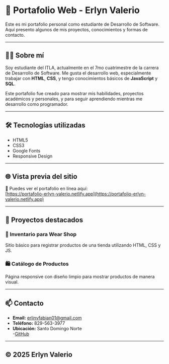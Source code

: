 # 💼 Portafolio Web - Erlyn Valerio

Este es mi portafolio personal como estudiante de Desarrollo de Software. Aquí presento algunos de mis proyectos, conocimientos y formas de contacto.

---

## 👨‍💻 Sobre mí

Soy estudiante del ITLA, actualmente en el 7mo cuatrimestre de la carrera de Desarrollo de Software. Me gusta el desarrollo web, especialmente trabajar con **HTML**, **CSS**, y tengo conocimientos básicos de **JavaScript** y **SQL**.

Este portafolio fue creado para mostrar mis habilidades, proyectos académicos y personales, y para seguir aprendiendo mientras me desarrollo como programador.

---

## 🛠️ Tecnologías utilizadas

- HTML5
- CSS3
- Google Fonts
- Responsive Design

---

## 🌐 Vista previa del sitio

🔗 Puedes ver el portafolio en línea aquí:  
[https://portafolio-erlyn-valerio.netlify.app](https://portafolio-erlyn-valerio.netlify.app)

---

## 📸 Proyectos destacados

### 🎯 Inventario para Wear Shop
Sitio básico para registrar productos de una tienda utilizando HTML, CSS y JS.

### 🛍️ Catálogo de Productos
Página responsive con diseño limpio para mostrar productos de manera visual.

---

## 📫 Contacto

- **Email:** erlinvfabian01@gmail.com  
- **Teléfono:** 829-563-3977  
- **Ubicación:** Santo Domingo Norte  
-[GitHub](https://github.com/erlynvalerio)

---

## © 2025 Erlyn Valerio
